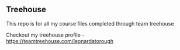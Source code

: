 ## Treehouse

This repo is for all my course files completed through team treehouse

Checkout my treehouse profile - https://teamtreehouse.com/leonardatorough